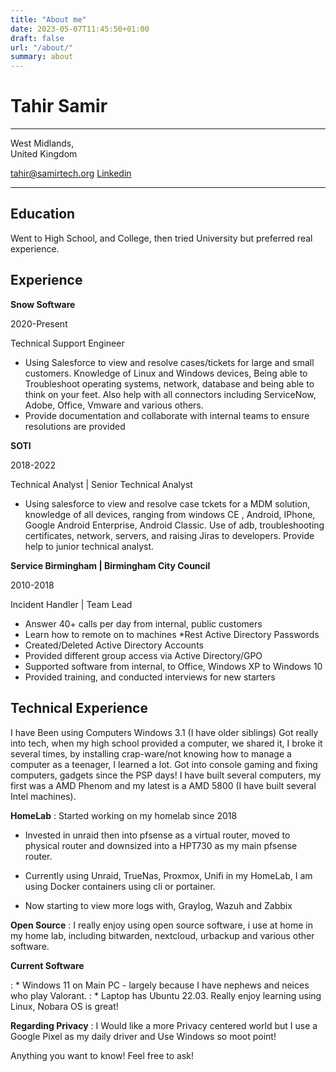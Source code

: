 ```yaml
---
title: "About me"
date: 2023-05-07T11:45:50+01:00
draft: false
url: "/about/"
summary: about
---
```


Tahir Samir
============

-------------------     ----------------------------
West Midlands,                     
United Kingdom

tahir@samirtech.org                        [Linkedin](https://www.linkedin.com/in/taz-samir-318603182/)
                                       
-------------------     ----------------------------

Education
---------

Went to High School, and College, then tried University but preferred real experience.

Experience
----------

**Snow Software**

2020-Present

Technical Support Engineer
* Using Salesforce to view and resolve cases/tickets for large and small customers. Knowledge of Linux and Windows devices, Being able to Troubleshoot operating systems, network, database and being able to think on your feet. Also help with all connectors including ServiceNow, Adobe, Office, Vmware and various others.
* Provide documentation and collaborate with internal teams to ensure resolutions are provided

**SOTI**

2018-2022

Technical Analyst | Senior Technical Analyst
* Using salesforce to view and resolve case tckets for a MDM solution, knowledge of all devices, ranging from windows CE , Android, IPhone, Google Android Enterprise, Android Classic. Use of adb, troubleshooting certificates, network, servers, and raising Jiras to developers. Provide help to junior technical analyst.

**Service Birmingham | Birmingham City Council**

2010-2018

Incident Handler | Team Lead
* Answer 40+ calls per day from internal, public customers
* Learn how to remote on to machines
*Rest Active Directory Passwords
* Created/Deleted Active Directory Accounts
* Provided different group access via Active Directory/GPO
* Supported software from internal, to Office, Windows XP to Windows 10
* Provided training, and conducted interviews for new starters

Technical Experience
--------------------

I have Been using Computers Windows 3.1 (I have older siblings)
Got really into tech, when my high school provided a computer, we shared it, I broke it several times, by installing crap-ware/not knowing how to manage a computer as a teenager, I learned a lot. Got into console gaming and fixing computers, gadgets since the PSP days!
I have built several computers, my first was a AMD Phenom and my latest is a AMD 5800 (I have built several Intel machines).

**HomeLab**
: Started working on my homelab since 2018

* Invested in unraid then into pfsense as a virtual router, moved to physical router and downsized into a HPT730 as my main pfsense router.

* Currently using Unraid, TrueNas, Proxmox, Unifi in my HomeLab, I am using Docker containers using cli or portainer. 
* Now starting to view more logs with, Graylog, Wazuh and Zabbix

**Open Source**
: I really enjoy using open source software, i use at home in my home lab, including bitwarden, nextcloud, urbackup and various other software. 

 
**Current Software**

: * Windows 11 on Main PC - largely because I have nephews and neices who play Valorant.
: * Laptop has Ubuntu 22.03.
Really enjoy learning using Linux, Nobara OS is great!

**Regarding Privacy**
: I Would like a more Privacy centered world but I use a Google Pixel as my daily driver and Use Windows so moot point!

Anything you want to know! Feel free to ask!
